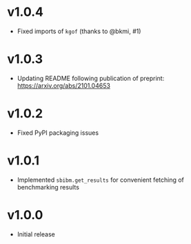 # v1.0.4

- Fixed imports of `kgof` (thanks to @bkmi, #1)


# v1.0.3

- Updating README following publication of preprint: https://arxiv.org/abs/2101.04653


# v1.0.2

- Fixed PyPI packaging issues


# v1.0.1

- Implemented `sbibm.get_results` for convenient fetching of benchmarking results


# v1.0.0

- Initial release
